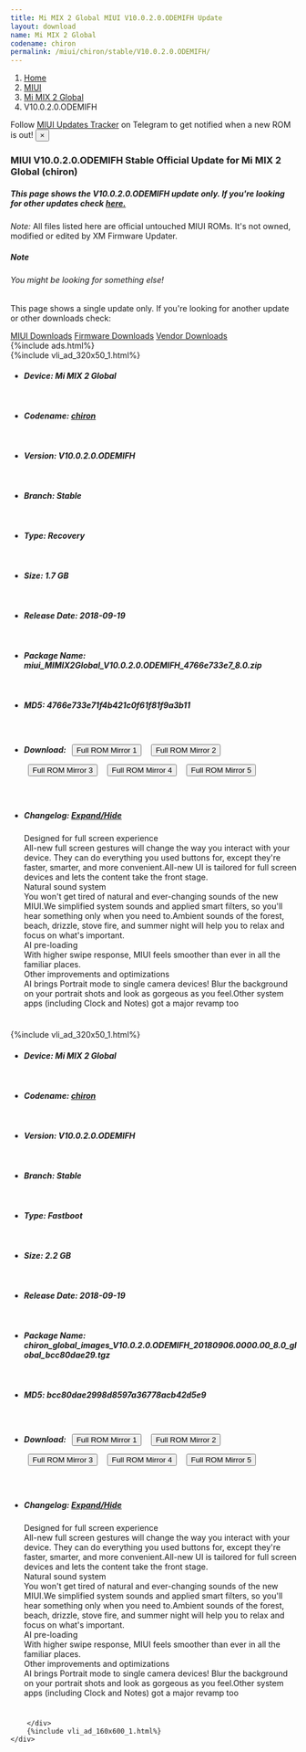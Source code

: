 ```yaml
---
title: Mi MIX 2 Global MIUI V10.0.2.0.ODEMIFH Update
layout: download
name: Mi MIX 2 Global
codename: chiron
permalink: /miui/chiron/stable/V10.0.2.0.ODEMIFH/
---
```

<nav aria-label="breadcrumb">
    <ol class="breadcrumb">
        <li class="breadcrumb-item"><a href="/">Home</a></li>
        <li class="breadcrumb-item"><a href="/miui/">MIUI</a></li>
        <li class="breadcrumb-item"><a href="/miui/chiron/">Mi MIX 2 Global</a></li>
        <li class="breadcrumb-item active" aria-current="page">V10.0.2.0.ODEMIFH</li>
    </ol>
</nav>
<div class="alert alert-primary alert-dismissible fade show" role="alert">
    Follow <a href="https://t.me/MIUIUpdatesTracker" class="alert-link">MIUI Updates Tracker</a> on Telegram to get
    notified when a new ROM is out!
    <button type="button" class="close" data-dismiss="alert" aria-label="Close">
        <span aria-hidden="true">&times;</span>
    </button>
</div>
<div class="col-12 mx-auto">
    <h3 class="title bg-light p-2 rounded">MIUI V10.0.2.0.ODEMIFH Stable Official Update for Mi MIX 2 Global (chiron)</h3>
    <h5>This page shows the V10.0.2.0.ODEMIFH update only. If you're looking for other updates check
        <a href="/miui/chiron/">here.</a></h5>
    <p><i>Note: </i>All files listed here are official untouched MIUI ROMs.
        It's not owned, modified or edited by XM Firmware Updater.</p>
    <div class="card">
        <div class="card-body">
            <h5 class="card-title">Note</h5>
            <h6 class="card-subtitle mb-2 text-muted">You might be looking for something else!</h6>
            <p class="card-text">This page shows a single update only.
                If you're looking for another update or other downloads check:</p>
            <a href="/miui/" class="card-link">MIUI Downloads</a>
            <a href="/firmware/" class="card-link">Firmware Downloads</a>
            <a href="/vendor/" class="card-link">Vendor Downloads</a>
        </div>
    </div>
    {%include ads.html%}
    <div class="row justify-content-center">
        <div class="col-10" id="downloads">
                    <div class="card card-body">
            {%include vli_ad_320x50_1.html%}
            <ul class="list-unstyled">
                <li style="padding-bottom: 10px;">
                    <h5><b>Device: </b>Mi MIX 2 Global</h5>
                </li>
                <li style="padding-bottom: 10px;">
                    <h5><b>Codename: </b> <a href="/miui/chiron/" target="_blank">chiron</a> </h5>
                </li>
                <li style="padding-bottom: 10px;">
                    <h5><b>Version: </b>V10.0.2.0.ODEMIFH</h5>
                </li>
                <li style="padding-bottom: 10px;">
                    <h5><b>Branch: </b>Stable</h5>
                </li>
                <li style="padding-bottom: 10px;">
                    <h5><b>Type: </b>Recovery</h5>
                </li>
                <li style="padding-bottom: 10px;">
                    <h5><b>Size: </b>1.7 GB</h5>
                </li>
                <li style="padding-bottom: 10px;">
                    <h5><b>Release Date: </b>2018-09-19</h5>
                </li>
                <li style="padding-bottom: 10px;">
                    <h5><b>Package Name: </b><span id="filename" class="text-dark">miui_MIMIX2Global_V10.0.2.0.ODEMIFH_4766e733e7_8.0.zip</span></h5>
                </li>
                <li style="padding-bottom: 10px;">
                    <h5><b>MD5: </b><span id="md5" class="text-muted">4766e733e71f4b421c0f61f81f9a3b11</span></h5>
                </li>
                <li style="padding-bottom: 10px;">
                    <h5><b>Download: </b> <button type="button" id="download" class="btn btn-primary" style="margin: 7px;" onclick="window.open('https://cdnorg.d.miui.com/V10.0.2.0.ODEMIFH/miui_MIMIX2Global_V10.0.2.0.ODEMIFH_4766e733e7_8.0.zip', '_blank');"><i class="fa fa-download"></i> Full ROM Mirror 1</button> <button type="button" id="download" class="btn btn-primary" style="margin: 7px;" onclick="window.open('https://bkt-sgp-miui-ota-update-alisgp.oss-ap-southeast-1.aliyuncs.com/V10.0.2.0.ODEMIFH/miui_MIMIX2Global_V10.0.2.0.ODEMIFH_4766e733e7_8.0.zip', '_blank');"><i class="fa fa-download"></i> Full ROM Mirror 2</button> <button type="button" id="download" class="btn btn-primary" style="margin: 7px;" onclick="window.open('https://bn.d.miui.com/V10.0.2.0.ODEMIFH/miui_MIMIX2Global_V10.0.2.0.ODEMIFH_4766e733e7_8.0.zip', '_blank');"><i class="fa fa-download"></i> Full ROM Mirror 3</button> <button type="button" id="download" class="btn btn-primary" style="margin: 7px;" onclick="window.open('https://bigota.d.miui.com/V10.0.2.0.ODEMIFH/miui_MIMIX2Global_V10.0.2.0.ODEMIFH_4766e733e7_8.0.zip', '_blank');"><i class="fa fa-download"></i> Full ROM Mirror 4</button> <button type="button" id="download" class="btn btn-primary" style="margin: 7px;" onclick="window.open('https://hugeota.d.miui.com/V10.0.2.0.ODEMIFH/miui_MIMIX2Global_V10.0.2.0.ODEMIFH_4766e733e7_8.0.zip', '_blank');"><i class="fa fa-download"></i> Full ROM Mirror 5</button></h5>
                </li>
                <li style="padding-bottom: 10px;">
                    <h5><b>Changelog: </b><a href="#chiron_1_changelog" data-toggle="collapse" role="button"
                            aria-expanded="false" aria-controls="chiron_1_changelog"> <i class="fa fa-arrow-down"
                                aria-hidden="true"></i> Expand/Hide</a></h5>
                    <div class="collapse" id="chiron_1_changelog">
                        <p id="changelog_text">Designed for full screen experience <br>All-new full screen gestures will change the way you interact with your device. They can do everything you used buttons for, except they're faster, smarter, and more convenient.All-new UI is tailored for full screen devices and lets the content take the front stage. <br>Natural sound system <br>You won't get tired of natural and ever-changing sounds of the new MIUI.We simplified system sounds and applied smart filters, so you'll hear something only when you need to.Ambient sounds of the forest, beach, drizzle, stove fire, and summer night will help you to relax and focus on what's important. <br>AI pre-loading <br>With higher swipe response, MIUI feels smoother than ever in all the familiar places. <br>Other improvements and optimizations <br>AI brings Portrait mode to single camera devices! Blur the background on your portrait shots and look as gorgeous as you feel.Other system apps (including Clock and Notes) got a major revamp too</p>
                    </div>
                </li>
            </ul>
        </div>
        <div class="card card-body">
            {%include vli_ad_320x50_1.html%}
            <ul class="list-unstyled">
                <li style="padding-bottom: 10px;">
                    <h5><b>Device: </b>Mi MIX 2 Global</h5>
                </li>
                <li style="padding-bottom: 10px;">
                    <h5><b>Codename: </b> <a href="/miui/chiron/" target="_blank">chiron</a> </h5>
                </li>
                <li style="padding-bottom: 10px;">
                    <h5><b>Version: </b>V10.0.2.0.ODEMIFH</h5>
                </li>
                <li style="padding-bottom: 10px;">
                    <h5><b>Branch: </b>Stable</h5>
                </li>
                <li style="padding-bottom: 10px;">
                    <h5><b>Type: </b>Fastboot</h5>
                </li>
                <li style="padding-bottom: 10px;">
                    <h5><b>Size: </b>2.2 GB</h5>
                </li>
                <li style="padding-bottom: 10px;">
                    <h5><b>Release Date: </b>2018-09-19</h5>
                </li>
                <li style="padding-bottom: 10px;">
                    <h5><b>Package Name: </b><span id="filename" class="text-dark">chiron_global_images_V10.0.2.0.ODEMIFH_20180906.0000.00_8.0_global_bcc80dae29.tgz</span></h5>
                </li>
                <li style="padding-bottom: 10px;">
                    <h5><b>MD5: </b><span id="md5" class="text-muted">bcc80dae2998d8597a36778acb42d5e9</span></h5>
                </li>
                <li style="padding-bottom: 10px;">
                    <h5><b>Download: </b> <button type="button" id="download" class="btn btn-primary" style="margin: 7px;" onclick="window.open('https://cdnorg.d.miui.com/V10.0.2.0.ODEMIFH/chiron_global_images_V10.0.2.0.ODEMIFH_20180906.0000.00_8.0_global_bcc80dae29.tgz', '_blank');"><i class="fa fa-download"></i> Full ROM Mirror 1</button> <button type="button" id="download" class="btn btn-primary" style="margin: 7px;" onclick="window.open('https://bkt-sgp-miui-ota-update-alisgp.oss-ap-southeast-1.aliyuncs.com/V10.0.2.0.ODEMIFH/chiron_global_images_V10.0.2.0.ODEMIFH_20180906.0000.00_8.0_global_bcc80dae29.tgz', '_blank');"><i class="fa fa-download"></i> Full ROM Mirror 2</button> <button type="button" id="download" class="btn btn-primary" style="margin: 7px;" onclick="window.open('https://bn.d.miui.com/V10.0.2.0.ODEMIFH/chiron_global_images_V10.0.2.0.ODEMIFH_20180906.0000.00_8.0_global_bcc80dae29.tgz', '_blank');"><i class="fa fa-download"></i> Full ROM Mirror 3</button> <button type="button" id="download" class="btn btn-primary" style="margin: 7px;" onclick="window.open('https://bigota.d.miui.com/V10.0.2.0.ODEMIFH/chiron_global_images_V10.0.2.0.ODEMIFH_20180906.0000.00_8.0_global_bcc80dae29.tgz', '_blank');"><i class="fa fa-download"></i> Full ROM Mirror 4</button> <button type="button" id="download" class="btn btn-primary" style="margin: 7px;" onclick="window.open('https://hugeota.d.miui.com/V10.0.2.0.ODEMIFH/chiron_global_images_V10.0.2.0.ODEMIFH_20180906.0000.00_8.0_global_bcc80dae29.tgz', '_blank');"><i class="fa fa-download"></i> Full ROM Mirror 5</button></h5>
                </li>
                <li style="padding-bottom: 10px;">
                    <h5><b>Changelog: </b><a href="#chiron_2_changelog" data-toggle="collapse" role="button"
                            aria-expanded="false" aria-controls="chiron_2_changelog"> <i class="fa fa-arrow-down"
                                aria-hidden="true"></i> Expand/Hide</a></h5>
                    <div class="collapse" id="chiron_2_changelog">
                        <p id="changelog_text">Designed for full screen experience <br>All-new full screen gestures will change the way you interact with your device. They can do everything you used buttons for, except they're faster, smarter, and more convenient.All-new UI is tailored for full screen devices and lets the content take the front stage. <br>Natural sound system <br>You won't get tired of natural and ever-changing sounds of the new MIUI.We simplified system sounds and applied smart filters, so you'll hear something only when you need to.Ambient sounds of the forest, beach, drizzle, stove fire, and summer night will help you to relax and focus on what's important. <br>AI pre-loading <br>With higher swipe response, MIUI feels smoother than ever in all the familiar places. <br>Other improvements and optimizations <br>AI brings Portrait mode to single camera devices! Blur the background on your portrait shots and look as gorgeous as you feel.Other system apps (including Clock and Notes) got a major revamp too</p>
                    </div>
                </li>
            </ul>
        </div>

        </div>
        {%include vli_ad_160x600_1.html%}
    </div>
</div>

